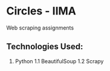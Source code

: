 # Circles - IIMA
Web scraping assignments

## Technologies Used:
1. Python
  1.1 BeautifulSoup
  1.2 Scrapy

